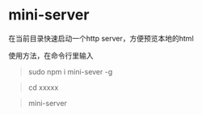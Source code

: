# mini-server

在当前目录快速启动一个http server，方便预览本地的html

使用方法，在命令行里输入

> sudo npm i mini-sever -g

> cd xxxxx

> mini-server
